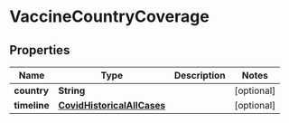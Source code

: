 # VaccineCountryCoverage

## Properties
Name | Type | Description | Notes
------------ | ------------- | ------------- | -------------
**country** | **String** |  |  [optional]
**timeline** | [**CovidHistoricalAllCases**](CovidHistoricalAllCases.md) |  |  [optional]
